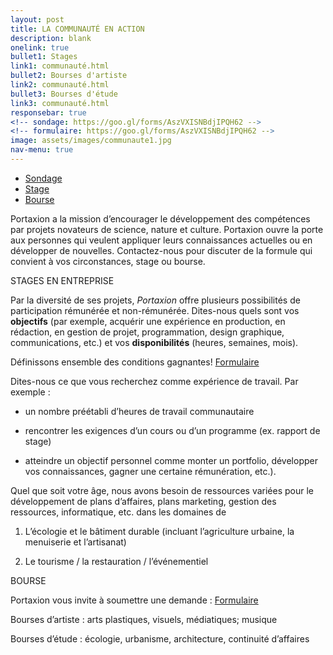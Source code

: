 ```yaml
---
layout: post
title: LA COMMUNAUTÉ EN ACTION
description: blank
onelink: true
bullet1: Stages
link1: communauté.html
bullet2: Bourses d'artiste
link2: communauté.html
bullet3: Bourses d'étude
link3: communauté.html
responsebar: true
<!-- sondage: https://goo.gl/forms/AszVXISNBdjIPQH62 -->
<!-- formulaire: https://goo.gl/forms/AszVXISNBdjIPQH62 -->
image: assets/images/communaute1.jpg
nav-menu: true
---
```

<ul class="actions">
  <li><a href="https://goo.gl/forms/MVnTx9ioVAKuWDWq1" class="button">Sondage</a></li>
  <li><a href="https://goo.gl/forms/dNdprbfLmXk8iZgu2" class="button">Stage</a></li>
  <li><a href="https://goo.gl/forms/kqJmy3kHKEE7Olkw1" class="button">Bourse</a></li>
</ul>

Portaxion a la mission d’encourager le développement des compétences par projets novateurs de science, nature et culture. Portaxion ouvre la porte aux personnes qui veulent appliquer leurs connaissances actuelles ou en développer de nouvelles. Contactez-nous pour discuter de la formule qui convient à vos circonstances, stage ou bourse.



STAGES EN ENTREPRISE

Par la diversité de ses projets, *Portaxion* offre plusieurs possibilités de participation rémunérée et non-rémunérée. Dites-nous quels sont vos **objectifs** (par exemple, acquérir une expérience en production, en rédaction, en gestion de projet, programmation, design graphique, communications, etc.) et vos **disponibilités** (heures, semaines, mois).

Définissons ensemble des conditions gagnantes! <a href="https://goo.gl/forms/qer3qwekXpi79siu2l" class="button">Formulaire</a>

Dites-nous ce que vous recherchez comme expérience de travail. Par exemple :

- un nombre préétabli d’heures de travail communautaire

- rencontrer les exigences d’un cours ou d’un programme (ex. rapport de stage)

- atteindre un objectif personnel comme monter un portfolio, développer vos connaissances, gagner une certaine rémunération, etc.).

Quel que soit votre âge, nous avons besoin de ressources variées pour le développement de plans d’affaires, plans marketing, gestion des ressources, informatique, etc. dans les domaines de

1) L’écologie et le bâtiment durable (incluant l’agriculture urbaine, la menuiserie et l’artisanat)

2) Le tourisme / la restauration / l’événementiel



BOURSE

Portaxion vous invite à soumettre une demande :  <a href="https://goo.gl/forms/kqJmy3kHKEE7Olkw1" class="button">Formulaire</a>



Bourses d’artiste :      	arts plastiques, visuels, médiatiques; musique

Bourses d’étude :       	écologie, urbanisme, architecture, continuité d’affaires
